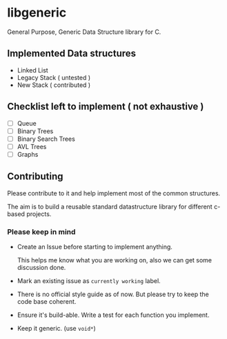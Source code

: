 # libgeneric
General Purpose, Generic Data Structure library for C.

## Implemented Data structures
* Linked List
* Legacy Stack ( untested )
* New Stack ( contributed )

## Checklist left to implement ( not exhaustive )

- [ ] Queue
- [ ] Binary Trees
- [ ] Binary Search Trees
- [ ] AVL Trees
- [ ] Graphs

## Contributing
Please contribute to it and help implement most of the common structures. 

The aim is to build a reusable standard datastructure library for different c-based projects. 

### Please keep in mind

- Create an Issue before starting to implement anything. 
  
  This helps me know what you are working on, also we can get some discussion done.
  
- Mark an existing issue as `currently working` label.

- There is no official style guide as of now. But please try to keep the code base coherent.

- Ensure it's build-able. Write a test for each function you implement.

- Keep it generic. (use `void*`)
